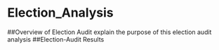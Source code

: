 # Election_Analysis
##Overview of Election Audit
explain the purpose of this election audit analysis
##Election-Audit Results

